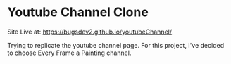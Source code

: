 # Youtube Channel Clone

Site Live at: https://bugsdev2.github.io/youtubeChannel/

Trying to replicate the youtube channel page. For this project, I've decided to choose Every Frame a Painting channel. 
